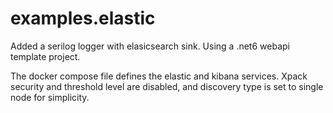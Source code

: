 # examples.elastic

Added a serilog logger with elasicsearch sink.
Using a .net6 webapi template project.

The docker compose file defines the elastic and kibana services.
Xpack security and threshold level are disabled, and discovery type is set to single node for simplicity.
